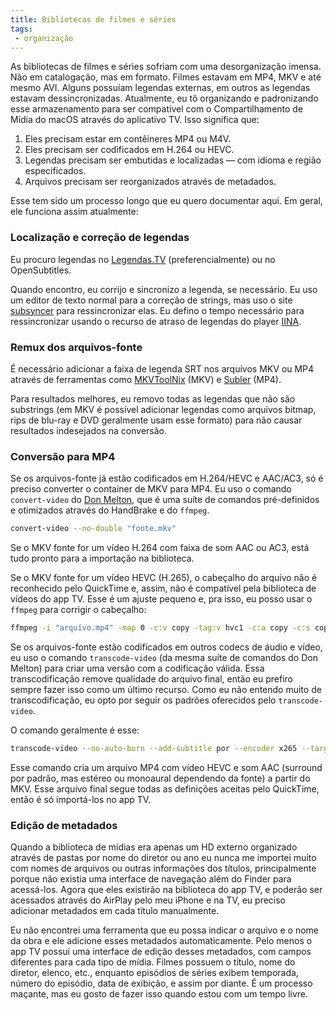 ```yaml
---
title: Bibliotecas de filmes e séries
tags:
 - organização
---
```


As bibliotecas de filmes e séries sofriam com uma desorganização imensa. Não em catalogação, mas em formato. Filmes estavam em MP4, MKV e até mesmo AVI. Alguns possuíam legendas externas, em outros as legendas estavam dessincronizadas. Atualmente, eu tô organizando e padronizando esse armazenamento para ser compatível com o Compartilhamento de Mídia do macOS através do aplicativo TV. Isso significa que:

1. Eles precisam estar em contêineres MP4 ou M4V.
2. Eles precisam ser codificados em H.264 ou HEVC.
3. Legendas precisam ser embutidas e localizadas — com idioma e região especificados.
4. Arquivos precisam ser reorganizados através de metadados.

Esse tem sido um processo longo que eu quero documentar aqui. Em geral, ele funciona assim atualmente:

### Localização e correção de legendas

Eu procuro legendas no [Legendas.TV](http://legendas.tv) (preferencialmente) ou no OpenSubtitles.

Quando encontro, eu corrijo e sincronizo a legenda, se necessário. Eu uso um editor de texto normal para a correção de strings, mas uso o site [subsyncer](https://subsyncer.com) para ressincronizar elas. Eu defino o tempo necessário para ressincronizar usando o recurso de atraso de legendas do player [IINA](https://iina.io).

### Remux dos arquivos-fonte

É necessário adicionar a faixa de legenda SRT nos arquivos MKV ou MP4 através de ferramentas como [MKVToolNix](https://mkvtoolnix.download) (MKV) e [Subler](https://subler.org) (MP4).

Para resultados melhores, eu removo todas as legendas que não são substrings (em MKV é possível adicionar legendas como arquivos bitmap, rips de blu-ray e DVD geralmente usam esse formato) para não causar resultados indesejados na conversão.

### Conversão para MP4

Se os arquivos-fonte já estão codificados em H.264/HEVC e AAC/AC3, só é preciso converter o container de MKV para MP4. Eu uso o comando `convert-video` do [Don Melton](https://github.com/donmelton/video_transcoding), que é uma suíte de comandos pré-definidos e otimizados através do HandBrake e do `ffmpeg`.

```bash
convert-video --no-double "fonte.mkv"
```

Se o MKV fonte for um vídeo H.264 com faixa de som AAC ou AC3, está tudo pronto para a importação na biblioteca.

Se o MKV fonte for um vídeo HEVC (H.265), o cabeçalho do arquivo não é reconhecido pelo QuickTime e, assim, não é compatível pela biblioteca de vídeos do app TV. Esse é um ajuste pequeno e, pra isso, eu posso usar o `ffmpeg` para corrigir o cabeçalho:

```bash
ffmpeg -i "arquivo.mp4" -map 0 -c:v copy -tag:v hvc1 -c:a copy -c:s copy "arquivo-corrigido.mp4"
```

Se os arquivos-fonte estão codificados em outros codecs de áudio e vídeo, eu uso o comando `transcode-video` (da mesma suíte de comandos do Don Melton) para criar uma versão com a codificação válida. Essa transcodificação remove qualidade do arquivo final, então eu prefiro sempre fazer isso como um último recurso. Como eu não entendo muito de transcodificação, eu opto por seguir os padrões oferecidos pelo `transcode-video`.

O comando geralmente é esse:

```bash
transcode-video --no-auto-burn --add-subtitle por --encoder x265 --target big --audio-format surround=aac --mp4 "fonte.mkv"
```

Esse comando cria um arquivo MP4 com vídeo HEVC e som AAC (surround por padrão, mas estéreo ou monoaural dependendo da fonte) a partir do MKV. Esse arquivo final segue todas as definições aceitas pelo QuickTime, então é só importá-los no app TV.

### Edição de metadados

Quando a biblioteca de mídias era apenas um HD externo organizado através de pastas por nome do diretor ou ano eu nunca me importei muito com nomes de arquivos ou outras informações dos títulos, principalmente porque não existia uma interface de navegação além do Finder para acessá-los. Agora que eles existirão na biblioteca do app TV, e poderão ser acessados através do AirPlay pelo meu iPhone e na TV, eu preciso adicionar metadados em cada título manualmente.

Eu não encontrei uma ferramenta que eu possa indicar o arquivo e o nome da obra e ele adicione esses metadados automaticamente. Pelo menos o app TV possui uma interface de edição desses metadados, com campos diferentes para cada tipo de mídia. Filmes possuem o título, nome do diretor, elenco, etc., enquanto episódios de séries exibem temporada, número do episódio, data de exibição, e assim por diante. É um processo maçante, mas eu gosto de fazer isso quando estou com um tempo livre.
